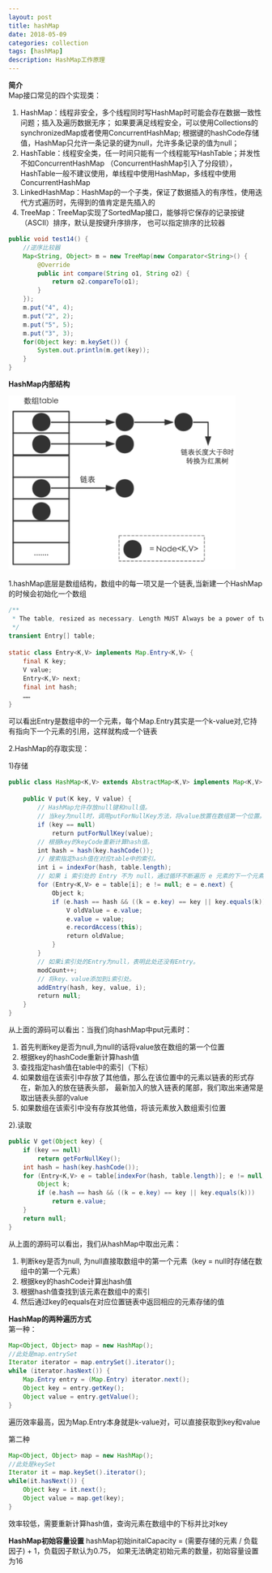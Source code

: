 ```yaml
---
layout: post
title: hashMap
date: 2018-05-09
categories: collection
tags: [hashMap]
description: HashMap工作原理
---
```


**简介**<br/>
Map接口常见的四个实现类：<br/>
1. HashMap：线程非安全，多个线程同时写HashMap时可能会存在数据一致性问题；插入及遍历数据无序；
如果要满足线程安全，可以使用Collections的synchronizedMap或者使用ConcurrentHashMap;
根据键的hashCode存储值，HashMap只允许一条记录的键为null，允许多条记录的值为null；
2. HashTable：线程安全类，任一时间只能有一个线程能写HashTable；并发性不如ConcurrentHashMap
（ConcurrentHashMap引入了分段锁），HashTable一般不建议使用，单线程中使用HashMap，多线程中使用ConcurrentHashMap
3. LinkedHashMap：HashMap的一个子类，保证了数据插入的有序性，使用迭代方式遍历时，先得到的值肯定是先插入的
4. TreeMap：TreeMap实现了SortedMap接口，能够将它保存的记录按键（ASCII）排序，默认是按键升序排序，
也可以指定排序的比较器

```java
public void test14() {
    //逆序比较器
    Map<String, Object> m = new TreeMap(new Comparator<String>() {
        @Override
        public int compare(String o1, String o2) {
            return o2.compareTo(o1);
        }
    });
    m.put("4", 4);
    m.put("2", 2);
    m.put("5", 5);
    m.put("3", 3);
    for(Object key: m.keySet()) {
        System.out.println(m.get(key));
    }
}
```

**HashMap内部结构**

![hashMap结构图](/images/hashMap.png)

1.hashMap底层是数组结构，数组中的每一项又是一个链表,当新建一个HashMap的时候会初始化一个数组
```java
/**
 * The table, resized as necessary. Length MUST Always be a power of two.
 */
transient Entry[] table;
 
static class Entry<K,V> implements Map.Entry<K,V> {
    final K key;
    V value;
    Entry<K,V> next;
    final int hash;
    ……
}
```
可以看出Entry是数组中的一个元素，每个Map.Entry其实是一个k-value对,它持有指向下一个元素的引用，这样就构成一个链表

2.HashMap的存取实现：<br/>

1)存储
```java
public class HashMap<K,V> extends AbstractMap<K,V> implements Map<K,V>, Cloneable, Serializable {
    
    public V put(K key, V value) {
        // HashMap允许存放null键和null值。
        // 当key为null时，调用putForNullKey方法，将value放置在数组第一个位置。  
        if (key == null)
            return putForNullKey(value);
        // 根据key的keyCode重新计算hash值。
        int hash = hash(key.hashCode());
        // 搜索指定hash值在对应table中的索引。
        int i = indexFor(hash, table.length);
        // 如果 i 索引处的 Entry 不为 null，通过循环不断遍历 e 元素的下一个元素。
        for (Entry<K,V> e = table[i]; e != null; e = e.next) {
            Object k;
            if (e.hash == hash && ((k = e.key) == key || key.equals(k))) {
                V oldValue = e.value;
                e.value = value;
                e.recordAccess(this);
                return oldValue;
            }
        }
        // 如果i索引处的Entry为null，表明此处还没有Entry。
        modCount++;
        // 将key、value添加到i索引处。
        addEntry(hash, key, value, i);
        return null;
    }
}
```
从上面的源码可以看出：当我们向hashMap中put元素时：
1. 首先判断key是否为null,为null的话将value放在数组的第一个位置
2. 根据key的hashCode重新计算hash值
3. 查找指定hash值在table中的索引（下标）
4. 如果数组在该索引中存放了其他值，那么在该位置中的元素以链表的形式存在，新加入的放在链表头部，
最新加入的放入链表的尾部，我们取出来通常是取出链表头部的value
5. 如果数组在该索引中没有存放其他值，将该元素放入数组索引位置

2).读取<br/>
```java
public V get(Object key) {
    if (key == null)
        return getForNullKey();
    int hash = hash(key.hashCode());
    for (Entry<K,V> e = table[indexFor(hash, table.length)]; e != null; e = e.next) {
        Object k;
        if (e.hash == hash && ((k = e.key) == key || key.equals(k)))  
            return e.value;
    }
    return null;
}
```
从上面的源码可以看出，我们从hashMap中取出元素：
1. 判断key是否为null, 为null直接取数组中的第一个元素（key = null时存储在数组中的第一个元素）
2. 根据key的hashCode计算出hash值
3. 根据hash值查找到该元素在数组中的索引
4. 然后通过key的equals在对应位置链表中返回相应的元素存储的值

**HashMap的两种遍历方式**<br/>
第一种：
```java
Map<Object, Object> map = new HashMap();
//此处是map.entrySet
Iterator iterator = map.entrySet().iterator();
while (iterator.hasNext()) {
    Map.Entry entry = (Map.Entry) iterator.next();
    Object key = entry.getKey();
    Object value = entry.getValue();
}
```
遍历效率最高，因为Map.Entry本身就是k-value对，可以直接获取到key和value

第二种
```java
Map<Object, Object> map = new HashMap();
//此处是keySet
Iterator it = map.keySet().iterator();
while(it.hasNext()) {
    Object key = it.next();
    Object value = map.get(key);
}
```
效率较低，需要重新计算hash值，查询元素在数组中的下标并比对key

**HashMap初始容量设置**
hashMap初始initalCapacity = (需要存储的元素 / 负载因子) + 1，负载因子默认为0.75， 如果无法确定初始元素的数量，初始容量设置为16
